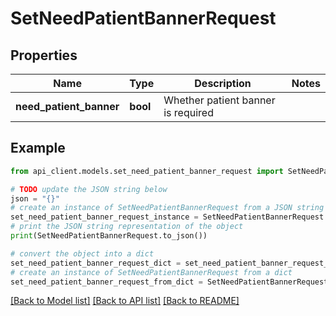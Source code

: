 # SetNeedPatientBannerRequest


## Properties

Name | Type | Description | Notes
------------ | ------------- | ------------- | -------------
**need_patient_banner** | **bool** | Whether patient banner is required | 

## Example

```python
from api_client.models.set_need_patient_banner_request import SetNeedPatientBannerRequest

# TODO update the JSON string below
json = "{}"
# create an instance of SetNeedPatientBannerRequest from a JSON string
set_need_patient_banner_request_instance = SetNeedPatientBannerRequest.from_json(json)
# print the JSON string representation of the object
print(SetNeedPatientBannerRequest.to_json())

# convert the object into a dict
set_need_patient_banner_request_dict = set_need_patient_banner_request_instance.to_dict()
# create an instance of SetNeedPatientBannerRequest from a dict
set_need_patient_banner_request_from_dict = SetNeedPatientBannerRequest.from_dict(set_need_patient_banner_request_dict)
```
[[Back to Model list]](../README.md#documentation-for-models) [[Back to API list]](../README.md#documentation-for-api-endpoints) [[Back to README]](../README.md)


